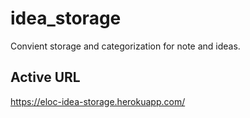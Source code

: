 # idea_storage

Convient storage and categorization for note and ideas.

## Active URL

https://eloc-idea-storage.herokuapp.com/
